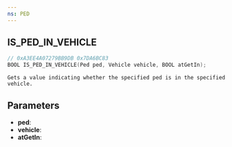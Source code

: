 ```yaml
---
ns: PED
---
```

## IS_PED_IN_VEHICLE

```c
// 0xA3EE4A07279BB9DB 0x7DA6BC83
BOOL IS_PED_IN_VEHICLE(Ped ped, Vehicle vehicle, BOOL atGetIn);
```

```
Gets a value indicating whether the specified ped is in the specified vehicle.
```

## Parameters
* **ped**:
* **vehicle**:
* **atGetIn**:
